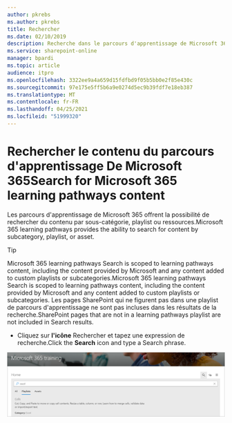 ```yaml
---
author: pkrebs
ms.author: pkrebs
title: Rechercher
ms.date: 02/10/2019
description: Recherche dans le parcours d'apprentissage de Microsoft 365
ms.service: sharepoint-online
manager: bpardi
ms.topic: article
audience: itpro
ms.openlocfilehash: 3322ee9a4a659d15fdfbd9f05b5bb0e2f85e430c
ms.sourcegitcommit: 97e175e5ff5b6a9e0274d5ec9b39fdf7e18eb387
ms.translationtype: MT
ms.contentlocale: fr-FR
ms.lasthandoff: 04/25/2021
ms.locfileid: "51999320"
---
```

# <a name="search-for-microsoft-365-learning-pathways-content"></a><span data-ttu-id="b0a17-103">Rechercher le contenu du parcours d'apprentissage De Microsoft 365</span><span class="sxs-lookup"><span data-stu-id="b0a17-103">Search for Microsoft 365 learning pathways content</span></span>

<span data-ttu-id="b0a17-104">Les parcours d'apprentissage de Microsoft 365 offrent la possibilité de rechercher du contenu par sous-catégorie, playlist ou ressources.</span><span class="sxs-lookup"><span data-stu-id="b0a17-104">Microsoft 365 learning pathways provides the ability to search for content by subcategory, playlist, or asset.</span></span> 

> [!TIP]
> <span data-ttu-id="b0a17-105">Microsoft 365 learning pathways Search is scoped to learning pathways content, including the content provided by Microsoft and any content added to custom playlists or subcategories.</span><span class="sxs-lookup"><span data-stu-id="b0a17-105">Microsoft 365 learning pathways Search is scoped to learning pathways content, including the content provided by Microsoft and any content added to custom playlists or subcategories.</span></span> <span data-ttu-id="b0a17-106">Les pages SharePoint qui ne figurent pas dans une playlist de parcours d'apprentissage ne sont pas incluses dans les résultats de la recherche.</span><span class="sxs-lookup"><span data-stu-id="b0a17-106">SharePoint pages that are not in a learning pathways playlist are not included in Search results.</span></span>     

- <span data-ttu-id="b0a17-107">Cliquez sur **l'icône** Rechercher et tapez une expression de recherche.</span><span class="sxs-lookup"><span data-stu-id="b0a17-107">Click the **Search** icon and type a Search phrase.</span></span> 

![Page web de recherche.](media/cg-search.png)

